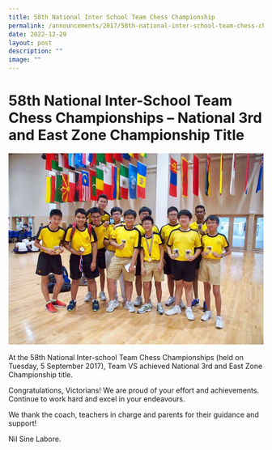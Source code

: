 ```yaml
---
title: 58th National Inter School Team Chess Championship
permalink: /announcements/2017/58th-national-inter-school-team-chess-championships/
date: 2022-12-29
layout: post
description: ""
image: ""
---
```

# **58th National Inter-School Team Chess Championships – National 3rd and East Zone Championship Title**

![](/images/21371316_1226308667473293_1482249542142996639_n.jpg)

At the 58th National Inter-school Team Chess Championships (held on Tuesday, 5 September 2017), Team VS achieved National 3rd and East Zone Championship title.

Congratulations, Victorians! We are proud of your effort and achievements. Continue to work hard and excel in your endeavours.

We thank the coach, teachers in charge and parents for their guidance and support!

Nil Sine Labore.